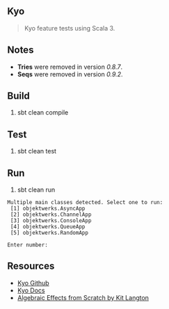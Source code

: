 Kyo
---
>Kyo feature tests using Scala 3.

Notes
-----
* **Tries** were removed in version *0.8.7*.
* **Seqs** were removed in version *0.9.2*.

Build
-----
1. sbt clean compile

Test
----
1. sbt clean test

Run
---
1. sbt clean run
```
Multiple main classes detected. Select one to run:
 [1] objektwerks.AsyncApp
 [2] objektwerks.ChannelApp
 [3] objektwerks.ConsoleApp
 [4] objektwerks.QueueApp
 [5] objektwerks.RandomApp

Enter number:
```

Resources
---------
* [Kyo Github](https://github.com/getkyo/kyo#)
* [Kyo Docs](https://getkyo.io/#/)
* [Algebraic Effects from Scratch by Kit Langton](https://www.youtube.com/watch?v=qPvPdRbTF-E)
